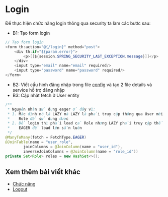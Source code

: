 # Login

Để thực hiện chức năng login thông qua security ta làm các bước sau:

- B1: Tạo form login

```java
// Tạo form login
<form th:action="@{/login}" method="post">
    <div th:if="${param.error}">
        <p>[[${session.SPRING_SECURITY_LAST_EXCEPTION.message}]]</p>
    </div>
    <input type="email" name="email" required/>
    <input type="password" name="password" required/>
</form>
```

- B2: Viết cấu hình đăng nhập trong file [config](Day010.md) và tạo 2 file details và service hỗ trợ đăng nhập
- B3: Cập nhật fetch ở User entity

```java
/**
 * Nguyên nhân sử dụng eager ở đây vì:
 * 1. Mặc định nó là LAZY mà LAZY là phải truy cập thông qua User mới gọi
 *    Role để sử dụng được
 * 2. Để login thì phải load cả Role nhưng LAZY phải truy cập thế nên dùng
 *    EAGER để load lên sẵn luôn
 */  
@ManyToMany(fetch = FetchType.EAGER)
@JoinTable(name = "user_role",
        joinColumns = @JoinColumn(name = "user_id"),
        inverseJoinColumns = @JoinColumn(name = "role_id"))
private Set<Role> roles = new HashSet<>();
```

## Xem thêm bài viết khác

- [Chức năng](Day011.md)
- [Logout](Day025.md)